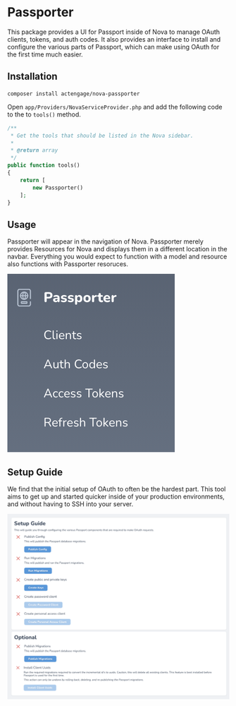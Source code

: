 # Passporter

This package provides a UI for Passport inside of Nova to manage OAuth clients, tokens, and auth codes. It also provides an interface to install and configure the various parts of Passport, which can make using OAuth for the first time much easier.

## Installation

```
composer install actengage/nova-passporter
```

Open `app/Providers/NovaServiceProvider.php` and add the following code to the to `tools()` method.

``` php
/**
 * Get the tools that should be listed in the Nova sidebar.
 *
 * @return array
 */
public function tools()
{
    return [
        new Passporter()
    ];
}
```

## Usage

Passporter will appear in the navigation of Nova. Passporter merely provides Resources for Nova and displays them in a different location in the navbar. Everything you would expect to function with a model and resource also functions with Passporter resoruces.

![Screenshot of Navigation](./sidebar.png?raw=true)

## Setup Guide

We find that the initial setup of OAuth to often be the hardest part. This tool aims to get up and started quicker inside of your production environments, and without having to SSH into your server.

![Screenshot of Installer](./installer.png?raw=true)